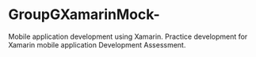 # GroupGXamarinMock-
Mobile application development using Xamarin.
Practice development for Xamarin mobile application Development Assessment.
